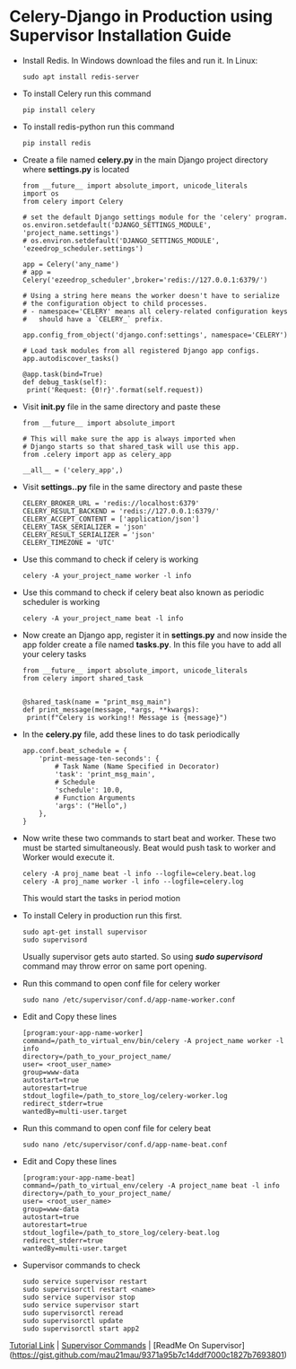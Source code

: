 # Celery-Django in Production using Supervisor Installation Guide
 - Install Redis. In Windows download the files and run it. In Linux:
   ```
   sudo apt install redis-server
   ```
 - To install Celery run this command
   ```
   pip install celery
   ```
 - To install redis-python run this command
   ```
   pip install redis
   ```
 - Create a file named **celery.py** in the main Django project directory where **settings.py** is located
   ```
   from __future__ import absolute_import, unicode_literals
   import os
   from celery import Celery

   # set the default Django settings module for the 'celery' program.
   os.environ.setdefault('DJANGO_SETTINGS_MODULE', 'project_name.settings')
   # os.environ.setdefault('DJANGO_SETTINGS_MODULE', 'ezeedrop_scheduler.settings')

   app = Celery('any_name')
   # app = Celery('ezeedrop_scheduler',broker='redis://127.0.0.1:6379/')

   # Using a string here means the worker doesn't have to serialize
   # the configuration object to child processes.
   # - namespace='CELERY' means all celery-related configuration keys
   #   should have a `CELERY_` prefix.

   app.config_from_object('django.conf:settings', namespace='CELERY')
   
   # Load task modules from all registered Django app configs.
   app.autodiscover_tasks()

   @app.task(bind=True)
   def debug_task(self):
   	print('Request: {0!r}'.format(self.request))
   ```   
   
 - Visit **__init__.py** file in the same directory and paste these
   ```
   from __future__ import absolute_import

   # This will make sure the app is always imported when
   # Django starts so that shared_task will use this app.
   from .celery import app as celery_app

   __all__ = ('celery_app',)
   ```   
 - Visit **settings..py** file in the same directory and paste these
   ```
   CELERY_BROKER_URL = 'redis://localhost:6379'
   CELERY_RESULT_BACKEND = 'redis://127.0.0.1:6379/'
   CELERY_ACCEPT_CONTENT = ['application/json']
   CELERY_TASK_SERIALIZER = 'json'
   CELERY_RESULT_SERIALIZER = 'json'
   CELERY_TIMEZONE = 'UTC'
   ```   
 - Use this command to check if celery is working
   ```
   celery -A your_project_name worker -l info
   ```
 - Use this command to check if celery beat also known as periodic scheduler is working
   ```
   celery -A your_project_name beat -l info
   ```
 - Now create an Django app, register it in **settings.py** and now inside the app folder create a file named **tasks.py**. In this file you have to add all your celery tasks
   ```
   from __future__ import absolute_import, unicode_literals
   from celery import shared_task
   
   
   @shared_task(name = "print_msg_main")
   def print_message(message, *args, **kwargs):
    print(f"Celery is working!! Message is {message}")
   ```
 - In the **celery.py** file, add these lines to do task periodically
   ```
   app.conf.beat_schedule = {
       'print-message-ten-seconds': {
           # Task Name (Name Specified in Decorator)
           'task': 'print_msg_main',  
           # Schedule      
           'schedule': 10.0,
           # Function Arguments 
           'args': ("Hello",) 
       },
   } 
   ```
 - Now write these two commands to start beat and worker. These two must be started simultaneously. Beat would push task to worker and Worker would execute it.
   ```
   celery -A proj_name beat -l info --logfile=celery.beat.log
   celery -A proj_name worker -l info --logfile=celery.log
   ```
   
   This would start the tasks in period motion

 - To install Celery in production run this first.
   ```
   sudo apt-get install supervisor
   sudo supervisord
   ```
   Usually supervisor gets auto started. So using ***sudo supervisord*** command may throw error on same port opening.
   
 - Run this command to open conf file for celery worker
   ```
   sudo nano /etc/supervisor/conf.d/app-name-worker.conf
   ```
 - Edit and Copy these lines
   ```
   [program:your-app-name-worker]
   command=/path_to_virtual_env/bin/celery -A project_name worker -l info
   directory=/path_to_your_project_name/
   user= <root_user_name>
   group=www-data
   autostart=true
   autorestart=true
   stdout_logfile=/path_to_store_log/celery-worker.log
   redirect_stderr=true
   wantedBy=multi-user.target
   ```
 - Run this command to open conf file for celery beat
   ```
   sudo nano /etc/supervisor/conf.d/app-name-beat.conf
   ```
 - Edit and Copy these lines
   ```
   [program:your-app-name-beat]
   command=/path_to_virtual_env/celery -A project_name beat -l info
   directory=/path_to_your_project_name/
   user= <root_user_name>
   group=www-data
   autostart=true
   autorestart=true
   stdout_logfile=/path_to_store_log/celery-beat.log
   redirect_stderr=true
   wantedBy=multi-user.target
   ```
- Supervisor commands to check
  ```
  sudo service supervisor restart
  sudo supervisorctl restart <name>
  sudo service supervisor stop
  sudo service supervisor start
  sudo supervisorctl reread
  sudo supervisorctl update
  sudo supervisorctl start app2
  ```

[Tutorial Link](https://nickmccullum.com/celery-django-periodic-tasks/) | [Supervisor Commands](https://www.onurguzel.com/supervisord-restarting-and-reloading/) | [ReadMe On Supervisor] (https://gist.github.com/mau21mau/9371a95b7c14ddf7000c1827b7693801)




























